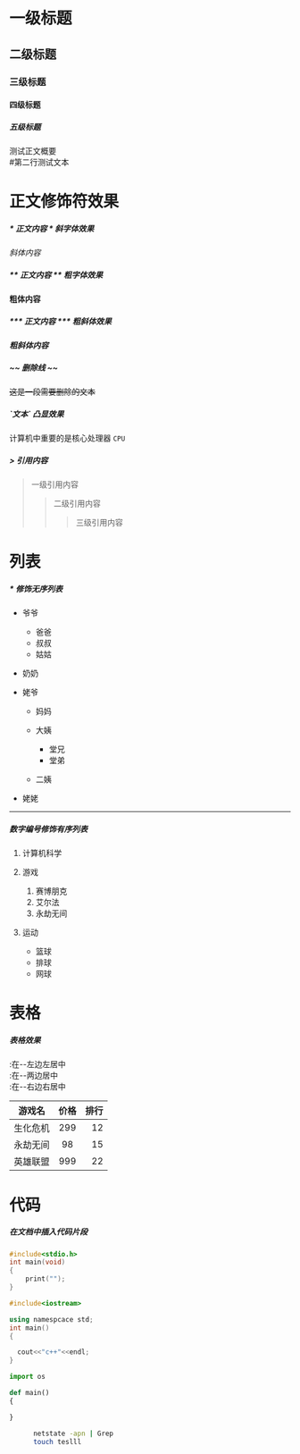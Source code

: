 # 一级标题

## 二级标题

### 三级标题

#### 四级标题

##### 五级标题

测试正文概要<br>
\#第二行测试文本

# 正文修饰符效果

##### \* 正文内容 \* 斜字体效果

*斜体内容*

##### \*\* 正文内容 \*\* 粗字体效果

**粗体内容**

##### \*\*\*  正文内容 \*\*\* 粗斜体效果

***粗斜体内容***

##### \~\~   删除线    \~\~

~~这是一段需要删除的文本~~

##### \`文本\` 凸显效果

计算机中重要的是核心处理器 `CPU`

##### \> 引用内容

> 一级引用内容
>> 二级引用内容
>>> 三级引用内容

# 列表

##### \* 修饰无序列表

* 爷爷
  * 爸爸
  * 叔叔
  * 姑姑
* 奶奶
   
* 姥爷
  * 妈妈
  * 大姨
    * 堂兄
    * 堂弟

  * 二姨

* 姥姥
--------

##### 数字编号修饰有序列表
1. 计算机科学

2. 游戏
   1. 赛博朋克
   2. 艾尔法
   3. 永劫无间

3. 运动
   * 篮球
   * 排球
   * 网球

# 表格

##### 表格效果
:在--左边左居中<br>
:在--两边居中<br>
:在--右边右居中<br>

游戏名|价格|排行
--|:--:|--:
生化危机|299|12
永劫无间|98|15
英雄联盟|999|22


# 代码

##### 在文档中插入代码片段

```c
#include<stdio.h>
int main(void)
{
    print("");
}

```

```cpp
#include<iostream>

using namespcace std;
int main()
{

  cout<<"c++"<<endl;
}
```

```python
import os

def main()
{

}
```

```bash
      netstate -apn | Grep
      touch teslll
```

